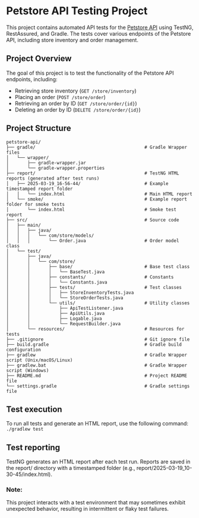 # Petstore API Testing Project

This project contains automated API tests for the [Petstore API](https://petstore.swagger.io/v2) using TestNG, RestAssured, and Gradle.
The tests cover various endpoints of the Petstore API, including store inventory and order management.

## Project Overview
The goal of this project is to test the functionality of the Petstore API endpoints, including:
- Retrieving store inventory (`GET /store/inventory`)
- Placing an order (`POST /store/order`)
- Retrieving an order by ID (`GET /store/order/{id}`)
- Deleting an order by ID (`DELETE /store/order/{id}`)

## Project Structure
````
petstore-api/
├── gradle/                                         # Gradle Wrapper files
│   └── wrapper/
│       ├── gradle-wrapper.jar
│       └── gradle-wrapper.properties
├── report/                                         # TestNG HTML reports (generated after test runs)
│   ├── 2025-03-19_16-56-44/                        # Example timestamped report folder
│   │   └── index.html                              # Main HTML report
│   └── smoke/                                      # Example report folder for smoke tests
│       └── index.html                              # Smoke test report
├── src/                                            # Source code
│   ├── main/                   
│   │   ├── java/               
│   │   │   └── com/store/models/
│   │   │       └── Order.java                      # Order model class    
│   └── test/                   
│       ├── java/               
│       │   └── com/store/
│       │       ├── base/                           # Base test class
│       │       │   └── BaseTest.java
│       │       ├── constants/                      # Constants
│       │       │   └── Constants.java
│       │       ├── tests/                          # Test classes
│       │       │   ├── StoreInventoryTests.java
│       │       │   └── StoreOrderTests.java
│       │       └── utils/                          # Utility classes
│       │           ├── ApiTestListener.java
│       │           ├── ApiUtils.java
│       │           ├── Logable.java
│       │           └── RequestBuilder.java
│       └── resources/                              # Resources for tests
├── .gitignore                                      # Git ignore file
├── build.gradle                                    # Gradle build configuration
├── gradlew                                         # Gradle Wrapper script (Unix/macOS/Linux)
├── gradlew.bat                                     # Gradle Wrapper script (Windows)
├── README.md                                       # Project README file
└── settings.gradle                                 # Gradle settings file
````
## Test execution
To run all tests and generate an HTML report, use the following command:
`./gradlew test`

## Test reporting 
TestNG generates an HTML report after each test run.
Reports are saved in the report/ directory with a timestamped folder (e.g., report/2025-03-19_10-30-45/index.html).
### Note:
This project interacts with a test environment that may sometimes exhibit unexpected behavior, resulting in intermittent or flaky test failures.